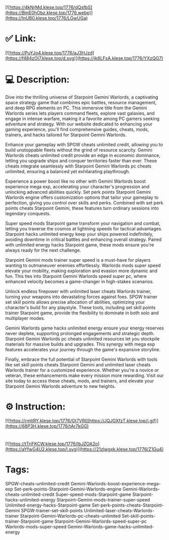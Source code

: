 [![https://4kNrMd.klese.top/1776/dQsfbS](https://BmE0hObz.klese.top/1776.webp)](https://InUB0.klese.top/1776/LGwUGa)
# ✅ Link:
[![https://PuYJo4.klese.top/1776/aJ3HJzd](https://f484zOI7.klese.top/d.svg)](https://jk6LFsA.klese.top/1776/YXzQG7)
# 💻 Description:
Dive into the thrilling universe of Starpoint Gemini Warlords, a captivating space strategy game that combines epic battles, resource management, and deep RPG elements on PC. This immersive title from the Gemini Warlords series lets players command fleets, explore vast galaxies, and engage in intense warfare, making it a favorite among PC gamers seeking adventure and strategy. With our website dedicated to enhancing your gaming experience, you'll find comprehensive guides, cheats, mods, trainers, and hacks tailored for Starpoint Gemini Warlords.



Enhance your gameplay with SPGW cheats unlimited credit, allowing you to build unstoppable fleets without the grind of resource scarcity. Gemini Warlords cheats unlimited credit provide an edge in economic dominance, letting you upgrade ships and conquer territories faster than ever. These cheats integrate seamlessly with Starpoint Gemini Warlords pc cheats unlimited, ensuring a balanced yet exhilarating playthrough.



Experience a power boost like no other with Gemini Warlords boost experience mega exp, accelerating your character's progression and unlocking advanced abilities quickly. Set perk points Starpoint Gemini Warlords engine offers customization options that tailor your gameplay to perfection, giving you control over skills and perks. Combined with set perk points cheats Starpoint Gemini, these features turn ordinary sessions into legendary conquests.



Super speed mods Starpoint game transform your navigation and combat, letting you traverse the cosmos at lightning speeds for tactical advantages. Starpoint hacks unlimited energy keep your ships powered indefinitely, avoiding downtime in critical battles and enhancing overall strategy. Paired with unlimited energy hacks Starpoint game, these mods ensure you're always ready for the next challenge.



Starpoint Gemini mods trainer super speed is a must-have for players wanting to outmaneuver enemies effortlessly. Warlords mods super speed elevate your mobility, making exploration and evasion more dynamic and fun. This ties into Starpoint Gemini Warlords speed super pc, where enhanced velocity becomes a game-changer in high-stakes scenarios.



Unlock endless firepower with unlimited laser cheats Warlords trainer, turning your weapons into devastating forces against foes. SPGW trainer set skill points allows precise allocation of abilities, optimizing your character's build for any playstyle. These tools, including set skill points trainer Starpoint game, provide the flexibility to dominate in both solo and multiplayer modes.



Gemini Warlords game hacks unlimited energy ensure your energy reserves never deplete, supporting prolonged engagements and strategic depth. Starpoint Gemini Warlords pc cheats unlimited resources let you stockpile materials for massive builds and upgrades. This synergy with mega exp features accelerates your journey through the game's expansive storyline.



Finally, embrace the full potential of Starpoint Gemini Warlords with tools like set skill points cheats Starpoint Gemini and unlimited laser cheats Warlords trainer for a customized experience. Whether you're a novice or veteran, these enhancements make every mission more rewarding. Visit our site today to access these cheats, mods, and trainers, and elevate your Starpoint Gemini Warlords adventure to new heights.

# ⚙️ Instruction:
[![https://rmltRY.klese.top/1776/Gt7VRI](https://JQJGXfzT.klese.top/i.gif)](https://68P3H.klese.top/1776/tAr7kGG)
#
[![https://tTrjFKCW.klese.top/1776/lbJZOA2o](https://aYfwG4U2.klese.top/l.svg)](https://21zIwgxk.klese.top/1776/Z1Gu4)
# Tags:
SPGW-cheats-unlimited-credit Gemini-Warlords-boost-experience-mega-exp Set-perk-points-Starpoint-Gemini-Warlords-engine Gemini-Warlords-cheats-unlimited-credit Super-speed-mods-Starpoint-game Starpoint-hacks-unlimited-energy Starpoint-Gemini-mods-trainer-super-speed Unlimited-energy-hacks-Starpoint-game Set-perk-points-cheats-Starpoint-Gemini SPGW-trainer-set-skill-points Unlimited-laser-cheats-Warlords-trainer Starpoint-Gemini-Warlords-pc-cheats-unlimited Set-skill-points-trainer-Starpoint-game Starpoint-Gemini-Warlords-speed-super-pc Warlords-mods-super-speed Gemini-Warlords-game-hacks-unlimited-energy






